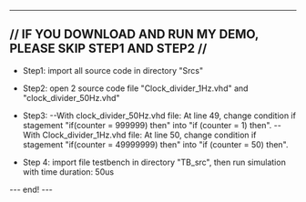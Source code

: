 ------------------------------------------------------------------
// IF YOU DOWNLOAD AND RUN MY DEMO, PLEASE SKIP STEP1 AND STEP2 //
------------------------------------------------------------------


+ Step1: import all source code in directory "Srcs"

+ Step2: open 2 source code file "Clock_divider_1Hz.vhd" and "clock_divider_50Hz.vhd"

+ Step3:
	--With clock_divider_50Hz.vhd file: At line 49, change condition if stagement "if(counter = 999999) then" into "if (counter = 1) then".
	--With Clock_divider_1Hz.vhd file: At line 50, change condition if stagement "if(counter = 49999999) then" into "if (counter = 50) then".

+ Step 4: import file testbench in directory "TB_src", then run simulation with time duration: 50us

--- end! ---
